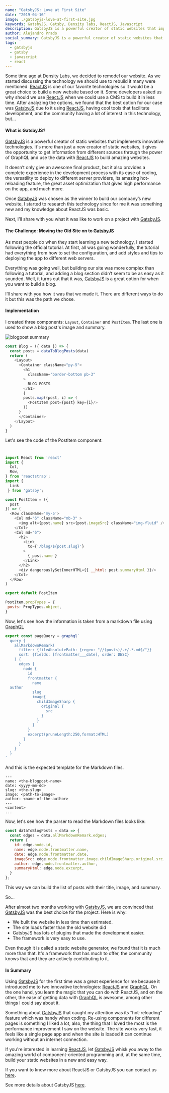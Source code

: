 ```yaml
---
name: "GatsbyJS: Love at First Site"
date: "2019-04-16"
image: ./gatsbyjs-love-at-first-site.jpg
keywords: GatsbyJS, Gatsby, Density labs, ReactJS, Javascript
description: GatsbyJS is a powerful creator of static websites that implements innovative technologies. It's more than just a new creator of static websites, it gives the opportunity to get information from different sources through the power of GraphQL and use the data with ReactJS to build amazing websites.
author: Alejandro Prado
social_summary: GatsbyJS is a powerful creator of static websites that implements innovative technologies. It's more than just a new creator of static websites, it gives the opportunity to get information from different sources through the power of GraphQL and use the data with ReactJS to build amazing websites.
tags:
  - gatsbyjs
  - gatsby 
  - javascript 
  - react
---
```

Some time ago at Density Labs, we decided to remodel our website. As we started discussing the technology we should use to rebuild it many were mentioned. [ReactJS](https://reactjs.org/) is one of our favorite technologies so it would be a great choice to build a new website based on it. Some developers asked us why should we use [ReactJS](https://reactjs.org/) when we could use a CMS to build it in less time. After analyzing the options, we found that the best option for our case was [GatsbyJS](https://www.gatsbyjs.org/) due to it using [ReactJS](https://reactjs.org/), having cool tools that facilitate development, and the community having a lot of interest in this technology, but...

#### What is GatsbyJS?

[GatsbyJS](https://www.gatsbyjs.org/) is a powerful creator of static websites that implements innovative technologies. It's more than just a new creator of static websites, it gives the opportunity to get information from different sources through the power of GraphQL and use the data with [ReactJS](https://reactjs.org/) to build amazing websites. 

It doesn’t only give an awesome final product, but it also provides a complete experience in the development process with its ease of coding, the versatility to deploy to different server providers, its amazing hot-reloading feature, the great asset optimization that gives high performance on the app, and much more. 


Once [GatsbyJS](https://www.gatsbyjs.org/) was chosen as the winner to build our company’s new website, I started to research this technology since for me it was something new and my knowledge about ReactJS was basic.

Next, I’ll share with you what it was like to work on a project with [GatsbyJS](https://www.gatsbyjs.org/).

#### The Challenge: Moving the Old Site on to [GatsbyJS](https://www.gatsbyjs.org/)

As most people do when they start learning a new technology, I started following the official tutorial. At first, all was going wonderfully, the tutorial had everything from how to set the configuration, and add styles and tips to deploying the app to different web servers.

Everything was going well, but building our site was more complex than following a tutorial, and adding a blog section didn’t seem to be as easy as it sounded. Well, it turns out that it was, [GatsbyJS](https://www.gatsbyjs.org/) is a great option for when you want to build a blog.  

I’ll share with you how it was that we made it. There are different ways to do it but this was the path we chose.

#### Implementation

I created three components: `Layout`, `Container` and `PostItem`. The last one is used to show a blog post's image and summary.

![blogpost summary](./posts.png)
  

```javascript
const Blog = ({ data }) => {
  const posts = dataToBlogPosts(data)
  return (
    <Layout>
      <Container className="py-5">
        <h1
          className="border-bottom pb-3"
        >
          BLOG POSTS
        </h1>
        {
        posts.map((post, i) => (
          <PostItem post={post} key={i}/>
        ))
      }
      </Container>
    </Layout>
  )
}
```

Let's see the code of the PostItem component:

#  
```javascript
import React from 'react'
import {
  Col,
  Row,
} from 'reactstrap';
import {
  Link
 } from 'gatsby';

const PostItem = ({
  post
}) => (
  <Row className='my-5'>
    <Col md="6" className="mb-3" >
      <img alt={post.name} src={post.imageSrc} className="img-fluid" />
    </Col>
    <Col md="6">
      <h2>
        <Link
          to={'/blog/${post.slug}'}
        >
          { post.name }
        </Link>
      </h2>
      <div dangerouslySetInnerHTML={{ __html: post.summaryHtml }}/>
    </Col>
  </Row>
)

export default PostItem

PostItem.propTypes = {
 posts: PropTypes.object,
}

```

Now, let's see how the information is taken from a markdown file using [GraphQL](https://graphql.org/)

```javascript
export const pageQuery = graphql`
  query {
    allMarkdownRemark(
      filter: {fileAbsolutePath: {regex: "//(posts)/.+/.*.md$/"}}
      sort: {fields: [frontmatter___date], order: DESC}
    ) {
      edges {
        node {
          id
          frontmatter {
            name
  author
            slug
            image{
              childImageSharp {
                original {
                  src
                }
              }
            }
          }
          excerpt(pruneLength:250,format:HTML)
        }
      }
    }
  }
`
```

And this is the expected template for the Markdown files.

```
---
name: <the-blogpost-name>
date: <yyyy-mm-dd>
slug: <the-slug>
image: <path-to-image>
author: <name-of-the-author>
---
<content>
...
```

Now, let's see how the parser to read the Markdown files looks like:

```javascript
const dataToBlogPosts = data => {
  const edges = data.allMarkdownRemark.edges;
  return {
    id: edge.node.id,
    name: edge.node.frontmatter.name,
    date: edge.node.frontmatter.date,
    imageSrc: edge.node.frontmatter.image.childImageSharp.original.src,
    author: edge.node.frontmatter.author,
    summaryHtml: edge.node.excerpt,
  }
};
``` 

This way we can build the list of posts with their title, image, and summary.

So...

After almost two months working with [GatsbyJS](https://www.gatsbyjs.org/), we are convinced that [GatsbyJS](https://www.gatsbyjs.org/) was the best choice for the project. Here is why: 

- We built the website in less time than estimated.
- The site loads faster than the old website did
- GatsbyJS has lots of plugins that made the development easier.
- The framework is very easy to use.

Even though it is called a static website generator, we found that it is much more than that. It's a framework that has much to offer, the community knows that and they are actively contributing to it. 

#### In Summary 

Using [GatsbyJS](https://www.gatsbyjs.org/) for the first time was a great experience for me because it introduced me to two innovative technologies: [ReactJS](https://reactjs.org/) and [GraphQL](https://graphql.org/). On the one hand, you learn the magic that you can do with ReactJS, and on the other, the ease of getting data with [GraphQL](https://graphql.org/) is awesome, among other things I could say about it.

Something about [GatsbyJS](https://www.gatsbyjs.org/) that caught my attention was its “hot-reloading” feature which was handy when coding. Re-using components for different pages is something I liked a lot, also, the thing that I loved the most is the performance improvement I saw on the website. The site works very fast, it feels like a single page app and when the site is loaded it can continue working without an internet connection. 

If you're interested in learning [ReactJS](https://reactjs.org/), let [GatsbyJS](https://www.gatsbyjs.org/) whisk you away to the amazing world of component-oriented programming and, at the same time, build your static websites in a new and easy way.


If you want to know more about ReactJS or GatsbyJS you can contact us [here](https://densitylabs.io/contact-us).


See more details about GatsbyJS [here](https://www.gatsbyjs.org/).
